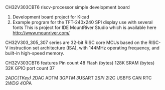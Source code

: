CH32V303CBT6  riscv-processor simple development board

1. Development board project for Kicad
2. Example program for the TFT-240x240 SPI display use with several fonts
This is project for IDE MountRiver Studio which is available here http://www.mounriver.com/

CH32V303_305_307 series are 32-bit RISC core MCUs based on the RISC-V instruction set architecture (ISA),
with 144MHz operating frequency, and built-in high-speed memory.

CH32V303CBT6 features
Pin count 48
Flash (bytes) 128K
SRAM (bytes) 32K
GPIO port count  37
 
 2*ADC(TKey)
  2*DAC
  ADTM
  3*GPTM
  3*USART
  2*SPI
  2*I2C
  USBFS
  CAN
  RTC
  2*WDG
  4*OPA
 
